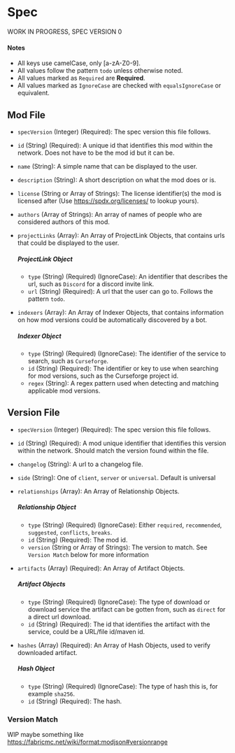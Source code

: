 # Spec

WORK IN PROGRESS, SPEC VERSION 0

#### Notes
- All keys use camelCase, only [a-zA-Z0-9].
- All values follow the pattern `todo` unless otherwise noted.
- All values marked as `Required` are **Required**.
- All values marked as `IgnoreCase` are checked with `equalsIgnoreCase` or equivalent.

## Mod File

- `specVersion` (Integer) (Required): The spec version this file follows.
- `id` (String) (Required): A unique id that identifies this mod within the network. Does not have to be the mod id but it can be.
- `name` (String): A simple name that can be displayed to the user.
- `description` (String): A short description on what the mod does or is.
- `license` (String or Array of Strings): The license identifier(s) the mod is licensed after (Use https://spdx.org/licenses/ to lookup yours).
- `authors` (Array of Strings): An array of names of people who are considered authors of this mod.
- `projectLinks` (Array): An Array of ProjectLink Objects, that contains urls that could be displayed to the user.
  ##### ProjectLink Object
  - `type` (String) (Required) (IgnoreCase): An identifier that describes the url, such as `Discord` for a discord invite link.
  - `url` (String) (Required): A url that the user can go to. Follows the pattern `todo`.

- `indexers` (Array): An Array of Indexer Objects, that contains information on how mod versions could be automatically discovered by a bot.
  ##### Indexer Object
  - `type` (String) (Required) (IgnoreCase): The identifier of the service to search, such as `Curseforge`.
  - `id` (String) (Required): The identifier or key to use when searching for mod versions, such as the Curseforge project id.
  - `regex` (String): A regex pattern used when detecting and matching applicable mod versions.


## Version File

- `specVersion` (Integer) (Required): The spec version this file follows.
- `id` (String) (Required): A mod unique identifier that identifies this version within the network. Should match the version found within the file.
- `changelog` (String): A url to a changelog file.
- `side` (String): One of `client`, `server` or `universal`. Default is universal
- `relationships` (Array): An Array of Relationship Objects.
  ##### Relationship Object
  - `type` (String) (Required) (IgnoreCase): Either `required`, `recommended`, `suggested`, `conflicts`, `breaks`.
  - `id` (String) (Required): The mod id.
  - `version` (String or Array of Strings): The version to match. See `Version Match` below for more information

- `artifacts` (Array) (Required): An Array of Artifact Objects.
  ##### Artifact Objects
  - `type` (String) (Required) (IgnoreCase): The type of download or download service the artifact can be gotten from, such as `direct` for a direct url download.
  - `id` (String) (Required): The id that identifies the artifact with the service, could be a URL/file id/maven id.

- `hashes` (Array) (Required): An Array of Hash Objects, used to verify downloaded artifact.
  ##### Hash Object
  - `type` (String) (Required) (IgnoreCase): The type of hash this is, for example `sha256`.
  - `id` (String) (Required): The hash.


### Version Match
WIP
maybe something like https://fabricmc.net/wiki/format:modjson#versionrange